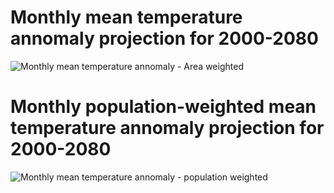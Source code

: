 # Monthly mean temperature annomaly projection for 2000-2080

![Monthly mean temperature annomaly - Area weighted]()


# Monthly population-weighted mean temperature annomaly projection for 2000-2080

![Monthly mean temperature annomaly - population weighted]()
